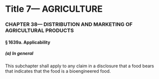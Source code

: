 
# Title 7— AGRICULTURE
### CHAPTER 38— DISTRIBUTION AND MARKETING OF AGRICULTURAL PRODUCTS
#### § 1639a. Applicability
##### (a) In general

This subchapter shall apply to any claim in a disclosure that a food bears that indicates that the food is a bioengineered food.
